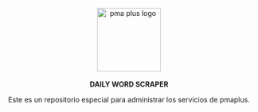 <p align="center">
  <img src="https://user-images.githubusercontent.com/93480406/191569462-2718cd2e-4a3d-4a1b-a164-3f5c9709932a.png" alt="pma plus logo" width="128px">
  <br/><br/>
  <strong>DAILY WORD SCRAPER</strong>
</p>

<p align="center">
  Este es un repositorio especial para administrar los servicios de pmaplus.
</p>
